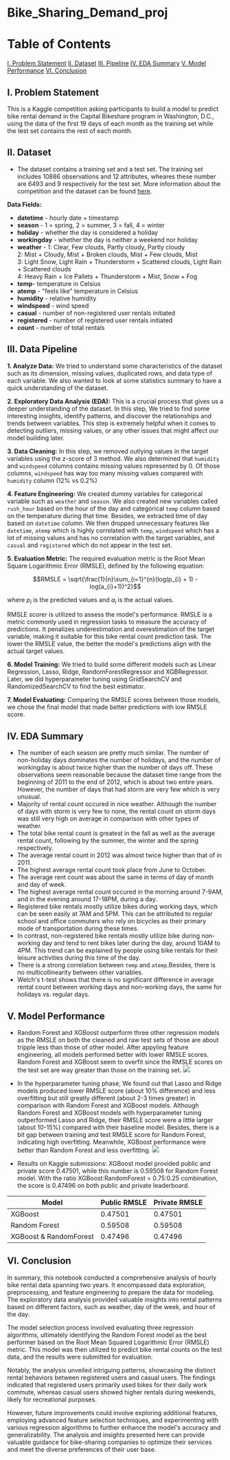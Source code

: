# Bike_Sharing_Demand_proj
# Table of Contents
[I. Problem Statement](https://github.com/nhh979/Bike_Sharing_Demand_proj/tree/main#i-problem-statement)
[II. Dataset](https://github.com/nhh979/Bike_Sharing_Demand_proj/tree/main#ii-dataset)
[III. Pipeline](https://github.com/nhh979/Bike_Sharing_Demand_proj/tree/main#iii-data-pipeline)
[IV. EDA Summary](https://github.com/nhh979/Bike_Sharing_Demand_proj/tree/main#iv-eda-summary)
[V. Model Performance](https://github.com/nhh979/Bike_Sharing_Demand_proj/tree/main#v-model-performance)
[VI. Conclusion](https://github.com/nhh979/Bike_Sharing_Demand_proj/tree/main#vi-conclusion)

## I. Problem Statement
This is a Kaggle competition asking participants to build a model to predict bike rental demand in the Capital Bikeshare program in Washington, D.C., using the data of the first 19 days of each month as the training set while the test set contains the rest of each month.

## II. Dataset
- The dataset contains a training set and a test set. The training set includes 10886 observations and 12 attributes, wheares these number are 6493 and 9 respectively for the test set. More information about the competition and the dataset can be found [here](https://www.kaggle.com/competitions/bike-sharing-demand/data).  

**Data Fields:**

- **datetime** - hourly date + timestamp  
- **season** -  1 = spring, 2 = summer, 3 = fall, 4 = winter 
- **holiday** - whether the day is considered a holiday
- **workingday** - whether the day is neither a weekend nor holiday
- **weather** - 1: Clear, Few clouds, Partly cloudy, Partly cloudy  
2: Mist + Cloudy, Mist + Broken clouds, Mist + Few clouds, Mist  
3: Light Snow, Light Rain + Thunderstorm + Scattered clouds, Light Rain + Scattered clouds  
4: Heavy Rain + Ice Pallets + Thunderstorm + Mist, Snow + Fog   
- **temp**- temperature in Celsius
- **atemp** - "feels like" temperature in Celsius
- **humidity** - relative humidity
- **windspeed** - wind speed
- **casual** - number of non-registered user rentals initiated
- **registered** - number of registered user rentals initiated
- **count** - number of total rentals

## III. Data Pipeline
**1. Analyze Data:** We tried to understand some characteristics of the dataset such as its dimension, missing values, duplicated rows, and data type of each variable. We also wanted to look at some statistics summary to have a quick understanding of the dataset.  

**2. Exploratory Data Analysis (EDA):** This is a crucial process that gives us a deeper understanding of the dataset. In this step, We tried to find some interesting insights, identify patterns, and discover the relationships and trends between variables. This step is extremely helpful when it comes to detecting outliers, missing values, or any other issues that might affect our model building later.  

**3. Data Cleaning:** In this step, we removed outlying values in the target variables using the z-score of 3 method. We also determined that `humidity` and `windspeed` columns contains missing values represented by 0. Of those columns, `windspeed` has way too many missing values compared with `humidity` column (12% vs 0.2%)  

**4. Feature Engineering:** We created dummy variables for categorical variable such as `weather` and `season`. We also created new variables called `rush_hour` based on the hour of the day and categorical `temp` column based on the temperature during that time. Besides, we extracted time of day based on `datetime` column. We then dropped unnecessary features like `datetime`, `atemp` which is highly correlated with `temp`, `windspeed` which has a lot of missing values and has no correlation with the target variables, and `casual` and `registered` which do not appear in the test set.  

**5. Evaluation Metric:** The required evaluation metric is the Root Mean Square Logarithmic Error (RMSLE), defined by the following equation:

$$RMSLE = \sqrt{\frac{1}{n}\sum_{i=1}^{n}(log(p_{i} + 1) - log(a_{i}+1))^2}$$  

where $p_{i}$ is the predicted values and $a_{i}$ is the actual values.  

RMSLE scorer is utilized to assess the model's performance. RMSLE is a metric commonly used in regression tasks to measure the accuracy of predictions. It penalizes underestimation and overestimation of the target variable, making it suitable for this bike rental count prediction task. The lower the RMSLE value, the better the model's predictions align with the actual target values.

**6. Model Training:** We tried to build some different models such as Linear Regression, Lasso, Ridge, RandomForestRegressor and XGBRegressor. Later, we did hyperparameter tuning using GridSearchCV and RandomizedSearchCV to find the best estimator.  

**7. Model Evaluating:** Comparing the RMSLE scores between those models, we chose the final model that made better predictions with low RMSLE score.

## IV. EDA Summary
- The number of each season are pretty much similar. The number of non-holiday days dominates the number of holidays, and the number of workingday is about twice higher than the number of days off. These observations seem reasonable because the dataset time range from the beginning of 2011 to the end of 2012, which is about two entire years. However, the number of days that had storm are very few which is very unusual.
- Majority of rental count occured in nice weather. Although the number of days with storm is very few to none, the rental count on storm days was still very high on average in comparison with other types of weather.
- The total bike rental count is greatest in the fall as well as the average rental count, following by the summer, the winter and the spring respectively.
- The average rental count in 2012 was almost twice higher than that of in 2011.
- The highest average rental count took place from June to October.
- The average rent count was about the same in terms of day of month and day of week.
- The highest average rental count occured in the morning around 7-9AM, and in the evening around 17-18PM, during a day. 
- Registered bike rentals mostly utilize bikes during working days, which can be seen easily at 7AM and 5PM. This can be attributed to regular school and office commuters who rely on bicycles as their primary mode of transportation during these times.
- In contrast, non-registered bike rentals mostly utilize bike during non-working day and tend to rent bikes later during the day, around 10AM to 4PM. This trend can be explained by people using bike rentals for their leisure activities during this time of the day.
- There is a strong correlation between `temp` and `atemp`.Besides, there is no multicollinearity between other variables.
- Welch's t-test shows that there is no significant difference in average rental count between working days and non-working days, the same for holidays vs. regular days.

## V. Model Performance
- Random Forest and XGBoost outperform three other regression models as the RMSLE on both the cleaned and raw test sets of those are about tripple less than those of other model. After appyling feature engineering, all models performed better with lower RMSLE scores. Random Forest and XGBoost seem to overfit since the RMSLE scores on the test set are way greater than those on the training set.
![](https://github.com/nhh979/Bike_Sharing_Demand_proj/blob/main/images/baseline_models_comparison.jpg)

- In the hyperparameter tuning phase, We found out that Lasso and Ridge models produced lower RMSLE score (about 10% difference) and less overfitting but still greatly different (about 2-3 times greater) in comparison with Random Forest and XGBoost models. Although Random Forest and XGBoost models with hyperparameter tuning outperformed Lasso and Ridge, their RMSLE score were a little larger (about 10-15%) compared with their baseline model. Besides, there is a bit gap between training and test RMSLE score for Random Forest, indicating  high overfitting. Meanwhile, XGBoost performance were better than Random Forest and less overfitting.
![](https://github.com/nhh979/Bike_Sharing_Demand_proj/blob/main/images/tuned_models.jpg)

- Results on Kaggle submissions: XGBoost model provided public and private score 0.47501, while this number is 0.59508 for Random Forest model. With the ratio XGBoost:RandomForest = 0.75:0.25 combination, the score is 0.47496 on both public and private leaderboard.
  
|Model|Public RMSLE|Private RMSLE|
|------|------|------|
|XGBoost|0.47501|0.47501|
|Random Forest|0.59508|0.59508|
|XGBoost & RandomForest|0.47496|0.47496|

## VI. Conclusion
In summary, this notebook conducted a comprehensive analysis of hourly bike rental data spanning two years. It encompassed data exploration, preprocessing, and feature engineering to prepare the data for modeling. The exploratory data analysis provided valuable insights into rental patterns based on different factors, such as weather, day of the week, and hour of the day.

The model selection process involved evaluating three regression algorithms, ultimately identifying the Random Forest model as the best performer based on the Root Mean Squared Logarithmic Error (RMSLE) metric. This model was then utilized to predict bike rental counts on the test data, and the results were submitted for evaluation.

Notably, the analysis unveiled intriguing patterns, showcasing the distinct rental behaviors between registered users and casual users. The findings indicated that registered users primarily used bikes for their daily work commute, whereas casual users showed higher rentals during weekends, likely for recreational purposes.

However, future improvements could involve exploring additional features, employing advanced feature selection techniques, and experimenting with various regression algorithms to further enhance the model's accuracy and generalizability. The analysis and insights presented here can provide valuable guidance for bike-sharing companies to optimize their services and meet the diverse preferences of their user base.
